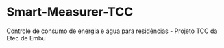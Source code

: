 # Smart-Measurer-TCC
Controle de consumo de energia e água  para residências - Projeto TCC da Etec de Embu
